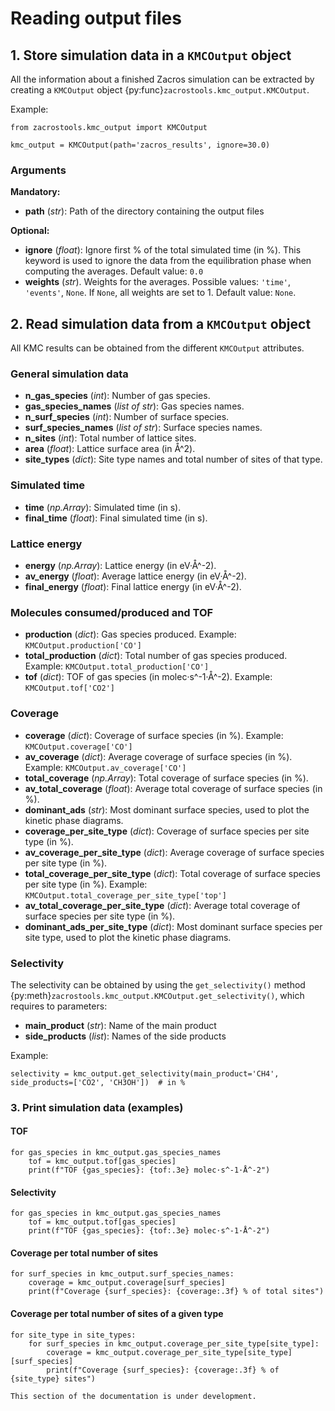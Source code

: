 # Reading output files

## 1. Store simulation data in a `KMCOutput` object

All the information about a finished Zacros simulation can be extracted by creating a `KMCOutput` object 
{py:func}`zacrostools.kmc_output.KMCOutput`.

Example:

    from zacrostools.kmc_output import KMCOutput

    kmc_output = KMCOutput(path='zacros_results', ignore=30.0)

### Arguments

**Mandatory:**
- **path** (*str*): Path of the directory containing the output files

**Optional:**
- **ignore** (*float*): Ignore first % of the total simulated time (in %). This keyword is used to ignore the data from 
the equilibration phase when computing the averages. Default value: `0.0` 
- **weights** (*str*). Weights for the averages. Possible values: `'time'`, `'events'`, `None`. If `None`, 
all weights are set to 1. Default value: `None`.

## 2. Read simulation data from a `KMCOutput` object

All KMC results can be obtained from the different `KMCOutput` attributes.

### General simulation data
- **n_gas_species** (*int*): Number of gas species.
- **gas_species_names** (*list of str*): Gas species names.
- **n_surf_species** (*int*): Number of surface species.
- **surf_species_names** (*list of str*): Surface species names.
- **n_sites** (*int*): Total number of lattice sites.
- **area** (*float*): Lattice surface area (in Å^2).
- **site_types** (*dict*): Site type names and total number of sites of that type.

### Simulated time
- **time** (*np.Array*): Simulated time (in s).
- **final_time** (*float*): Final simulated time (in s).

### Lattice energy
- **energy** (*np.Array*): Lattice energy (in eV·Å^-2).
- **av_energy** (*float*): Average lattice energy (in eV·Å^-2).
- **final_energy** (*float*): Final lattice energy (in eV·Å^-2).

### Molecules consumed/produced and TOF
- **production** (*dict*): Gas species produced. Example: `KMCOutput.production['CO']`
- **total_production** (*dict*): Total number of gas species produced. Example: `KMCOutput.total_production['CO']`
- **tof** (*dict*): TOF of gas species (in molec·s^-1·Å^-2). Example: `KMCOutput.tof['CO2']`

### Coverage
- **coverage** (*dict*): Coverage of surface species (in %). Example: `KMCOutput.coverage['CO']`
- **av_coverage** (*dict*): Average coverage of surface species (in %). Example: `KMCOutput.av_coverage['CO']`
- **total_coverage** (*np.Array*): Total coverage of surface species (in %).
- **av_total_coverage** (*float*): Average total coverage of surface species (in %).
- **dominant_ads** (*str*): Most dominant surface species, used to plot the kinetic phase diagrams.
- **coverage_per_site_type** (*dict*): Coverage of surface species per site type (in %).
- **av_coverage_per_site_type** (*dict*): Average coverage of surface species per site type (in %).
- **total_coverage_per_site_type** (*dict*): Total coverage of surface species per site type (in %). Example: 
`KMCOutput.total_coverage_per_site_type['top']`
- **av_total_coverage_per_site_type** (*dict*): Average total coverage of surface species per site type (in %).
- **dominant_ads_per_site_type** (*dict*): Most dominant surface species per site type, used to plot the kinetic phase 
diagrams.

### Selectivity
The selectivity can be obtained by using the `get_selectivity()` method 
{py:meth}`zacrostools.kmc_output.KMCOutput.get_selectivity()`, which requires to parameters:

- **main_product** (*str*): Name of the main product
- **side_products** (*list*): Names of the side products

Example:

    selectivity = kmc_output.get_selectivity(main_product='CH4', side_products=['CO2', 'CH3OH'])  # in %

### 3. Print simulation data (examples)

#### TOF

    for gas_species in kmc_output.gas_species_names
        tof = kmc_output.tof[gas_species]
        print(f"TOF {gas_species}: {tof:.3e} molec·s^-1·Å^-2")

#### Selectivity

    for gas_species in kmc_output.gas_species_names
        tof = kmc_output.tof[gas_species]
        print(f"TOF {gas_species}: {tof:.3e} molec·s^-1·Å^-2")

#### Coverage per total number of sites

    for surf_species in kmc_output.surf_species_names:
        coverage = kmc_output.coverage[surf_species]
        print(f"Coverage {surf_species}: {coverage:.3f} % of total sites")

#### Coverage per total number of sites of a given type

    for site_type in site_types:
        for surf_species in kmc_output.coverage_per_site_type[site_type]:
            coverage = kmc_output.coverage_per_site_type[site_type][surf_species]
            print(f"Coverage {surf_species}: {coverage:.3f} % of {site_type} sites")


```{warning}
This section of the documentation is under development. 
```